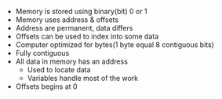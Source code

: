 * Memory is stored using binary(bit) 0 or 1
* Memory uses address & offsets
* Address are permanent, data differs
* Offsets can be used to index into some data
* Computer optimized for bytes(1 byte equal 8 contiguous bits)
* Fully contiguous
* All data in memory has an address
    * Used to locate data
    * Variables handle most of the work
* Offsets begins at 0